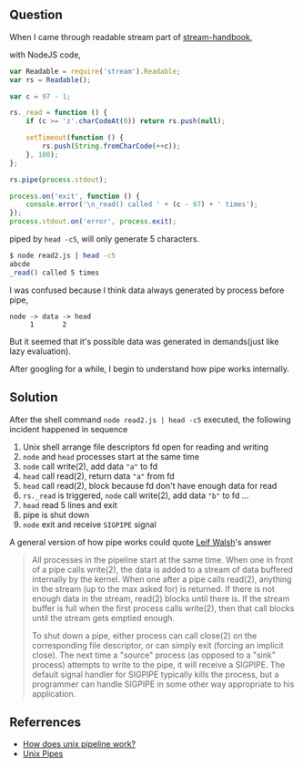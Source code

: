 ## Question

When I came through readable stream part of [stream-handbook](https://github.com/substack/stream-handbook#creating-a-readable-stream),

with NodeJS code,

```js
var Readable = require('stream').Readable;
var rs = Readable();

var c = 97 - 1;

rs._read = function () {
    if (c >= 'z'.charCodeAt(0)) return rs.push(null);

    setTimeout(function () {
        rs.push(String.fromCharCode(++c));
    }, 100);
};

rs.pipe(process.stdout);

process.on('exit', function () {
    console.error('\n_read() called ' + (c - 97) + ' times');
});
process.stdout.on('error', process.exit);
```

piped by `head -c5`, will only generate 5 characters.

```bash
$ node read2.js | head -c5
abcde
_read() called 5 times
```

I was confused because I think data always generated by process before pipe,

```
node -> data -> head
     1       2
```

But it seemed that it's possible data was generated in demands(just like lazy evaluation).

After googling for a while, I begin to understand how pipe works internally.

## Solution

After the shell command `node read2.js | head -c5` executed, the following incident happened in sequence

1. Unix shell arrange file descriptors fd open for reading and writing
2. `node` and `head` processes start at the same time
3. `node` call write(2), add data `"a"` to fd
4. `head` call read(2), return data `"a"` from fd
5. `head` call read(2), block because fd don't have enough data for read
6. `rs._read` is triggered, `node` call write(2), add data `"b"` to fd
...
10. `head` read 5 lines and exit
11. pipe is shut down
12. `node` exit and receive `SIGPIPE` signal

A general version of how pipe works could quote [Leif Walsh](http://www.quora.com/Leif-Walsh)'s answer

> All processes in the pipeline start at the same time. When one in front of a pipe calls write(2), the data is added to a stream of data buffered internally by the kernel. When one after a pipe calls read(2), anything in the stream (up to the max asked for) is returned. If there is not enough data in the stream, read(2) blocks until there is. If the stream buffer is full when the first process calls write(2), then that call blocks until the stream gets emptied enough.
>
> To shut down a pipe, either process can call close(2) on the corresponding file descriptor, or can simply exit (forcing an implicit close). The next time a "source" process (as opposed to a "sink" process) attempts to write to the pipe, it will receive a SIGPIPE. The default signal handler for SIGPIPE typically kills the process, but a programmer can handle SIGPIPE in some other way appropriate to his application.


## Referrences

* [How does unix pipeline work?](http://www.quora.com/How-does-unix-pipeline-work)
* [Unix Pipes](http://web.cse.ohio-state.edu/~mamrak/CIS762/pipes_lab_notes.html)
